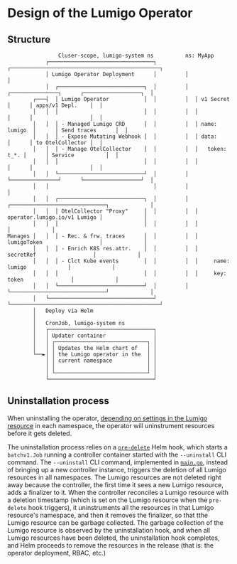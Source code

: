# Design of the Lumigo Operator

## Structure

```
                Cluser-scope, lumigo-system ns          ns: MyApp
            ┌─────────────────────────────────┐         ┌───────────────────────────────────────────────┐
            │ Lumigo Operator Deployment      │         │                                               │
            │  ┌───────────────────────────┐  │         │  ┌───────────────┐      ┌──────────────────┐  │
        ┌───┤  │ Lumigo Operator           │  │         │  │ v1 Secret     │      │ apps/v1 Depl.    │  │
        │   │  │                           │  │         │  │               │      │                  │  │
        │   │  │ - Managed Lumigo CRD      │  │         │  │ name: lumigo  │      │ Send traces      │  │
        │   │  │ - Expose Mutating Webhook │  │         │  │ data:         │      │ to OtelCollector │  │
        │   │  │ - Manage OtelCollector    │  │         │  │   token: t_*. │      │ Service          │  │
        │   │  │                           │  │         │  │               │      │                  │  │
        │   │  └───────────────────────────┘  │         │  └───────────────┘      └──────────────────┘  │
        │   │                                 │         │                                               │
        │   │  ┌───────────────────────────┐  │         │  ┌──────────────────────────────┐             │
        │   │  │ OtelCollector "Proxy"     │  │         │  │ operator.lumigo.io/v1 Lumigo │             │
        │   │  │                           │  │         │  │                              │             │
Manages │   │  │ - Rec. & frw. traces      │  │         │  │ lumigoToken                  │             │
        │   │  │ - Enrich K8S res.attr.    │  │         │  │   secretRef                  │             │
        │   │  │ - Clct Kube events        │  │         │  │     name: lumigo             │             │
        │   │  │                           │  │         │  │     key: token               │             │
        │   │  └───────────────────────────┘  │         │  └──────────────────────────────┘             │
        │   └─────────────────────────────────┘         └───────────────────────────────────────────────┘
        │   Deploy via Helm
        │
        │   CronJob, lumigo-system ns
        │   ┌─────────────────────────────────┐
        │   │ Updater container               │
        │   │ ┌─────────────────────────────┐ │
        │   │ │ Updates the Helm chart of   │ │
        └──►│ │ the Lumigo operator in the  │ │
            │ │ current namespace           │ │
            │ │                             │ │
            │ └─────────────────────────────┘ │
            └─────────────────────────────────┘
```

## Uninstallation process

When uninstalling the operator, [depending on settings in the Lumigo resource](README.md#remove-injection-from-existing-resources) in each namespace, the operator will uninstrument resources before it gets deleted.

The uninstallation process relies on a [`pre-delete`](./charts/lumigo-operator/templates/uninstallation/uninstall-hook.yaml) Helm hook, which starts a `batchv1.Job` running a controller container started with the `--uninstall` CLI command.
The `--uninstall` CLI command, implemented in [`main.go`](./main.go), instead of bringing up a new controller instance, triggers the deletion of all Lumigo resources in all namespaces.
The Lumigo resources are not deleted right away because the controller, the first time it sees a new Lumigo resource, adds a finalizer to it.
When the controller reconciles a Lumigo resource with a deletion timestamp (which is set on the Lumigo resource when the `pre-delete` hook triggers), it uninstruments all the resources in that Lumigo resource's namespace, and then it removes the finalizer, so that tthe Lumigo resource can be garbage collected.
The garbage collection of the Lumigo resource is observed by the uninstallation hook, and when all Lumigo resources have been deleted, the uninstallation hook completes, and Helm proceeds to remove the resources in the release (that is: the operator deployment, RBAC, etc.)
